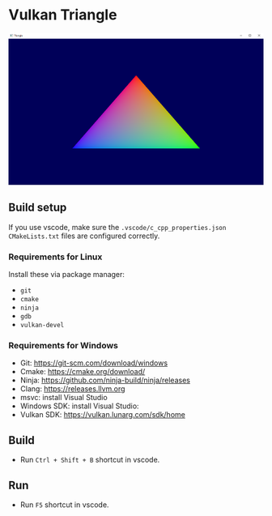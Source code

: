 # Vulkan Triangle

<img src="images/screenshot.png?raw=true" alt="Screenshot" height=300/>

## Build setup

If you use vscode, make sure the `.vscode/c_cpp_properties.json` `CMakeLists.txt` files are configured correctly.

### Requirements for Linux

Install these via package manager:

 - `git`
 - `cmake`
 - `ninja`
 - `gdb`
 - `vulkan-devel`

 ### Requirements for Windows

 - Git: https://git-scm.com/download/windows
 - Cmake: https://cmake.org/download/
 - Ninja: https://github.com/ninja-build/ninja/releases
 - Clang: https://releases.llvm.org
 - msvc: install Visual Studio
 - Windows SDK: install Visual Studio:
 - Vulkan SDK: https://vulkan.lunarg.com/sdk/home

## Build

 - Run  `Ctrl + Shift + B` shortcut in vscode.

## Run

 - Run `F5` shortcut in vscode.